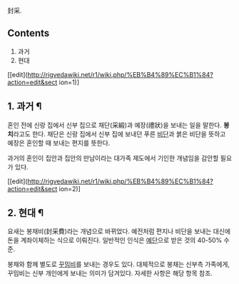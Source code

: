 封采.

## Contents

    

1. 과거 
2. 현대 

[[edit](http://rigvedawiki.net/r1/wiki.php/%EB%B4%89%EC%B1%84?action=edit&sect
ion=1)]

## 1. 과거 ¶

혼인 전에 신랑 집에서 신부 집으로 채단(采緞)과 예장(禮狀)을 보내는 일을 말한다. **봉치**라고도 한다. 채단은 신랑 집에서 신부 집에
보내던 푸른 [비단](%EB%B9%84%EB%8B%A8.md)과 붉은 비단을 뜻하고 예장은 혼인할 때 보내는 편지를 뜻한다.

  

과거의 혼인이 집안과 집안의 만남이라는 대가족 제도에서 기인한 개념임을 감안할 필요가 있다.

  

[[edit](http://rigvedawiki.net/r1/wiki.php/%EB%B4%89%EC%B1%84?action=edit&sect
ion=2)]

## 2. 현대 ¶

요새는 봉채비(封采費)라는 개념으로 바뀌었다. 예전처럼 편지나 비단을 보내는 대신에 돈을 계좌이체하는 식으로 이뤄진다. 일반적인 인식은
[예단](%EC%98%88%EB%8B%A8.md)으로 받은 것의 40-50% 수준.

  

봉채와 함께 별도로 [꾸밈비](%EA%BE%B8%EB%B0%88%EB%B9%84.md)를 보내는 경우도 있다. 대체적으로 봉채는 신부측
가족에게, 꾸밈비는 신부 개인에게 보내는 의미가 담겨있다. 자세한 사항은 해당 항목 참조.

